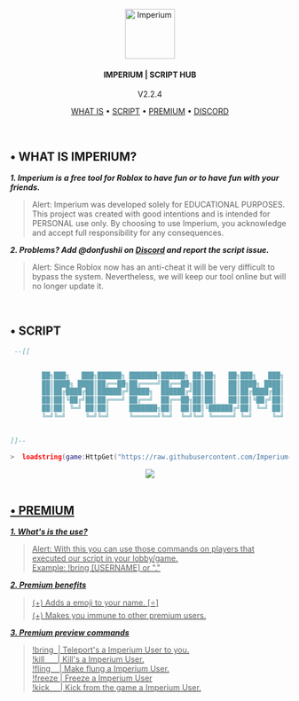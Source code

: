 <!-- 

	~> If you see this don't forget to follow me before skid <3

-->

<p align="center">
	<a href="https://discord.gg/fVepfmCy"><img src=".assets/icon.ico" alt="Imperium" height="90" /></a>
</p>

<h4 align="center">IMPERIUM | SCRIPT HUB</h4>
<p align="center">
	V2.2.4
</p>

<p align="center">
  <a href="#-what-is-imperium">WHAT IS</a> •
	<a href="#-script">SCRIPT</a> •
	<a href="#-premium">PREMIUM</a> •
	<a href="https://discord.gg/fVepfmCy">DISCORD</a>
</p>
<br/>


## • WHAT IS IMPERIUM?

**_1. Imperium is a free tool for Roblox to have fun or to have fun with your friends._**
> Alert: Imperium was developed solely for EDUCATIONAL PURPOSES. This project was created with good intentions and is intended for PERSONAL use only. By choosing to use Imperium, you acknowledge and accept full responsibility for any consequences.

**_2. Problems? Add @donfushii on [Discord](https://discord.com/users/1226985025224970261) and report the script issue._**
> Alert: Since Roblox now has an anti-cheat it will be very difficult to bypass the system. Nevertheless, we will keep our tool online but will no longer update it.

<br/>

## • SCRIPT

```lua
 --[[


        ██╗███╗   ███╗██████╗ ███████╗██████╗ ██╗██╗   ██╗███╗   ███╗      ██╗  ██╗██╗   ██╗██████╗ 
        ██║████╗ ████║██╔══██╗██╔════╝██╔══██╗██║██║   ██║████╗ ████║      ██║  ██║██║   ██║██╔══██╗
        ██║██╔████╔██║██████╔╝█████╗  ██████╔╝██║██║   ██║██╔████╔██║      ███████║██║   ██║██████╦╝
        ██║██║╚██╔╝██║██╔═══╝ ██╔══╝  ██╔══██╗██║██║   ██║██║╚██╔╝██║      ██╔══██║██║   ██║██╔══██╗
        ██║██║ ╚═╝ ██║██║     ███████╗██║  ██║██║╚██████╔╝██║ ╚═╝ ██║      ██║  ██║╚██████╔╝██████╦╝
        ╚═╝╚═╝     ╚═╝╚═╝     ╚══════╝╚═╝  ╚═╝╚═╝ ╚═════╝ ╚═╝     ╚═╝      ╚═╝  ╚═╝ ╚═════╝ ╚═════╝
                                                                                discord.gg/fVepfmCy

]]--

>  loadstring(game:HttpGet("https://raw.githubusercontent.com/Imperium-Development/Imperium/main/Imperium.lua"))()
```

<div align="center">
  <a href="https://discord.com/users/1226985025224970261" target="_blank"><img src="https://img.shields.io/badge/Script_Founder-donfushii-blue">
</div>

<br>

## • PREMIUM

**_1. What's is the use?_**
> Alert: With this you can use those commands on players that executed our script in your lobby/game.<br>
Example: !bring [USERNAME] or "."

**_2. Premium benefits_**
> (+) Adds a emoji to your name. [⭐]<br>
> (+) Makes you immune to other premium users.

**_3. Premium preview commands_**
> !bring&nbsp;&nbsp;|  Teleport's a Imperium User to you.<br>
> !kill&nbsp;&nbsp;&nbsp;&nbsp;&nbsp;&nbsp;|  Kill's a Imperium User.<br>
> !fling&nbsp;&nbsp;&nbsp; |  Make flung a Imperium User.<br>
> !freeze&nbsp;|  Freeze a Imperium User<br>
> !kick&nbsp;&nbsp;&nbsp;&nbsp; |  Kick from the game a Imperium User.<br>
